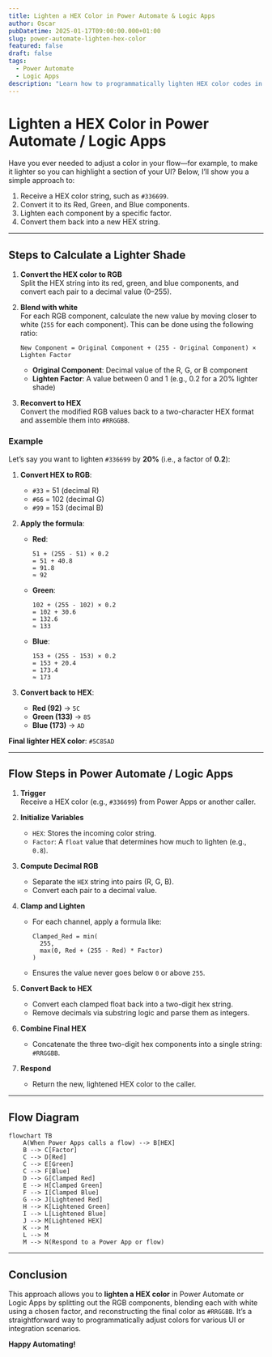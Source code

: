 ```yaml
---
title: Lighten a HEX Color in Power Automate & Logic Apps
author: Oscar
pubDatetime: 2025-01-17T09:00:00.000+01:00
slug: power-automate-lighten-hex-color
featured: false
draft: false
tags:
  - Power Automate
  - Logic Apps
description: "Learn how to programmatically lighten HEX color codes in Power Automate and Logic Apps using simple mathematical calculations and color space conversion techniques."
---
```



# Lighten a HEX Color in Power Automate / Logic Apps

Have you ever needed to adjust a color in your flow—for example, to make it lighter so you can highlight a section of your UI? Below, I’ll show you a simple approach to:

1. Receive a HEX color string, such as `#336699`.
2. Convert it to its Red, Green, and Blue components.
3. Lighten each component by a specific factor.
4. Convert them back into a new HEX string.

---

## Steps to Calculate a Lighter Shade

1. **Convert the HEX color to RGB**  
   Split the HEX string into its red, green, and blue components, and convert each pair to a decimal value (0–255).

2. **Blend with white**  
   For each RGB component, calculate the new value by moving closer to white (`255` for each component). This can be done using the following ratio:

   ```
   New Component = Original Component + (255 - Original Component) × Lighten Factor
   ```

   - **Original Component**: Decimal value of the R, G, or B component  
   - **Lighten Factor**: A value between 0 and 1 (e.g., 0.2 for a 20% lighter shade)

3. **Reconvert to HEX**  
   Convert the modified RGB values back to a two-character HEX format and assemble them into `#RRGGBB`.

### Example

Let’s say you want to lighten `#336699` by **20%** (i.e., a factor of **0.2**):

1. **Convert HEX to RGB**:
   - `#33` = 51 (decimal R)
   - `#66` = 102 (decimal G)
   - `#99` = 153 (decimal B)

2. **Apply the formula**:

   - **Red**:
     ```
     51 + (255 - 51) × 0.2
     = 51 + 40.8
     = 91.8
     ≈ 92
     ```
   - **Green**:
     ```
     102 + (255 - 102) × 0.2
     = 102 + 30.6
     = 132.6
     ≈ 133
     ```
   - **Blue**:
     ```
     153 + (255 - 153) × 0.2
     = 153 + 20.4
     = 173.4
     ≈ 173
     ```

3. **Convert back to HEX**:
   - **Red (92)** → `5C`
   - **Green (133)** → `85`
   - **Blue (173)** → `AD`

**Final lighter HEX color**: `#5C85AD`

---

## Flow Steps in Power Automate / Logic Apps

1. **Trigger**  
   Receive a HEX color (e.g., `#336699`) from Power Apps or another caller.

2. **Initialize Variables**  
   - `HEX`: Stores the incoming color string.  
   - `Factor`: A `float` value that determines how much to lighten (e.g., `0.8`).

3. **Compute Decimal RGB**  
   - Separate the `HEX` string into pairs (R, G, B).
   - Convert each pair to a decimal value.

4. **Clamp and Lighten**  
   - For each channel, apply a formula like:
     ```
     Clamped_Red = min(
       255,
       max(0, Red + (255 - Red) * Factor)
     )
     ```
   - Ensures the value never goes below `0` or above `255`.

5. **Convert Back to HEX**  
   - Convert each clamped float back into a two-digit hex string.
   - Remove decimals via substring logic and parse them as integers.

6. **Combine Final HEX**  
   - Concatenate the three two-digit hex components into a single string: `#RRGGBB`.

7. **Respond**  
   - Return the new, lightened HEX color to the caller.

---

## Flow Diagram

```mermaid
flowchart TB
    A(When Power Apps calls a flow) --> B[HEX]
    B --> C[Factor]
    C --> D[Red]
    C --> E[Green]
    C --> F[Blue]
    D --> G[Clamped Red]
    E --> H[Clamped Green]
    F --> I[Clamped Blue]
    G --> J[Lightened Red]
    H --> K[Lightened Green]
    I --> L[Lightened Blue]
    J --> M[Lightened HEX]
    K --> M
    L --> M
    M --> N(Respond to a Power App or flow)
```

---

## Conclusion

This approach allows you to **lighten a HEX color** in Power Automate or Logic Apps by splitting out the RGB components, blending each with white using a chosen factor, and reconstructing the final color as `#RRGGBB`. It’s a straightforward way to programmatically adjust colors for various UI or integration scenarios.

**Happy Automating!**
